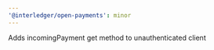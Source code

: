 ```yaml
---
'@interledger/open-payments': minor
---
```


Adds incomingPayment get method to unauthenticated client
